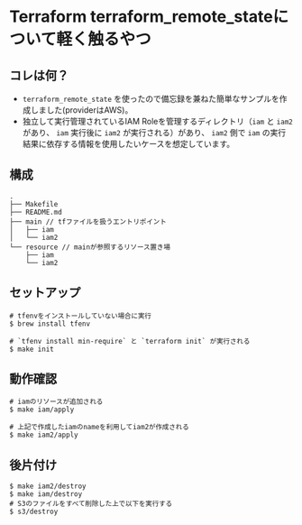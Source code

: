 # Terraform terraform_remote_stateについて軽く触るやつ
## コレは何？
- `terraform_remote_state` を使ったので備忘録を兼ねた簡単なサンプルを作成しました(providerはAWS)。
- 独立して実行管理されているIAM Roleを管理するディレクトリ（`iam` と `iam2`があり、 `iam` 実行後に `iam2` が実行される）があり、 `iam2` 側で `iam` の実行結果に依存する情報を使用したいケースを想定しています。

## 構成

```
.
├── Makefile
├── README.md
├── main // tfファイルを扱うエントリポイント
│   ├── iam
│   └── iam2
└── resource // mainが参照するリソース置き場
    ├── iam
    └── iam2
```

## セットアップ
```
# tfenvをインストールしていない場合に実行
$ brew install tfenv

# `tfenv install min-require` と `terraform init` が実行される
$ make init
```

## 動作確認
```
# iamのリソースが追加される
$ make iam/apply

# 上記で作成したiamのnameを利用してiam2が作成される
$ make iam2/apply
```

## 後片付け

```
$ make iam2/destroy
$ make iam/destroy
# S3のファイルをすべて削除した上で以下を実行する
$ s3/destroy
```
